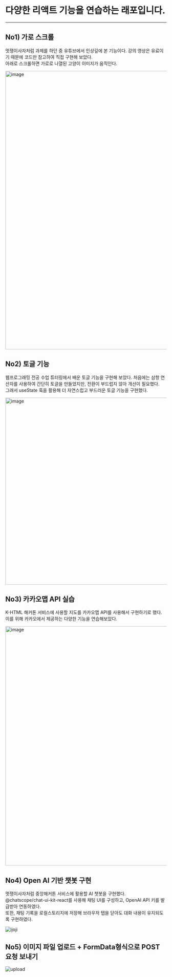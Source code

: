 # 다양한 리액트 기능을 연습하는 래포입니다.

---

## No1) 가로 스크롤

멋쟁이사자처럼 과제를 하던 중 유튜브에서 인상깊에 본 기능이다. 강의 영상은 유료이기 때문에 코드만 참고하여 직접 구현해 보았다.  
아래로 스크롤하면 가로로 나열된 고양이 이미지가 움직인다.

<img width="1912" height="870" alt="image" src="https://github.com/user-attachments/assets/1c1fba1a-33b7-4df4-867b-89fc80fb01e5" />

## No2) 토글 기능

웹프로그래밍 전공 수업 튜터링에서 배운 토글 기능을 구현해 보았다. 처음에는 삼항 연산자를 사용하여 간단히 토글을 만들었지만, 전환이 부드럽지 않아 개선이 필요했다.  
그래서 useState 훅을 활용해 더 자연스럽고 부드러운 토글 기능을 구현했다.

<img width="1919" height="584" alt="image" src="https://github.com/user-attachments/assets/e55e0d62-d926-405a-9644-b623a02a29ad" />

## No3) 카카오맵 API 실습

K-HTML 해커톤 서비스에 사용할 지도를 카카오맵 API를 사용해서 구현하기로 했다. 이를 위해 카카오에서 제공하는 다양한 기능을 연습해보았다.

<img width="1735" height="748" alt="image" src="https://github.com/user-attachments/assets/afe30352-aa44-4428-a68a-562801587cb5" />

## No4) Open AI 기반 챗봇 구현  

멋쟁이사자처럼 중앙해커톤 서비스에 활용할 AI 챗봇을 구현했다.  
@chatscope/chat-ui-kit-react를 사용해 채팅 UI를 구성하고, OpenAI API 키를 발급받아 연동하였다.  
또한, 채팅 기록을 로컬스토리지에 저장해 브라우저 탭을 닫아도 대화 내용이 유지되도록 구현하였다.  

![ijoji](https://github.com/user-attachments/assets/fd892e73-a29b-4d0f-8518-7561dae96bad)  

  
## No5) 이미지 파일 업로드 + FormData형식으로 POST 요청 보내기
![upload](https://github.com/user-attachments/assets/679476e7-829e-4a50-9619-6e12f2fbdbbd)
